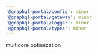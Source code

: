 ```yaml
---
'@graphql-portal/config': minor
'@graphql-portal/gateway': minor
'@graphql-portal/logger': minor
'@graphql-portal/types': minor
---
```


multicore optimization
